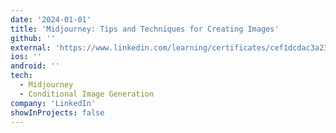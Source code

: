 ```yaml
---
date: '2024-01-01'
title: 'Midjourney: Tips and Techniques for Creating Images'
github: ''
external: 'https://www.linkedin.com/learning/certificates/cef1dcdac3a23037c87e1a95f9ee6b48f2542bd9c831ae34cf24aaa4126571bd'
ios: ''
android: ''
tech:
  - Midjourney
  - Conditional Image Generation
company: 'LinkedIn'
showInProjects: false
---
```



